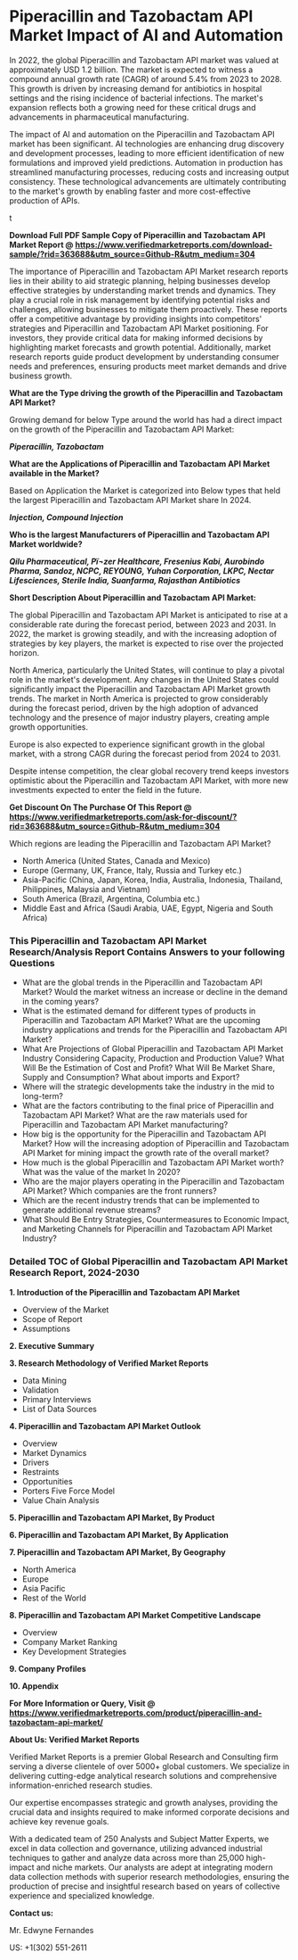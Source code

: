 <meta name="title" content="Global Piperacillin and Tazobactam API Market Impact of AI and Automation"><meta name="description" content="In 2022, the global Piperacillin and Tazobactam API market was valued at approximately USD 1.2 billion. The market is expected to witness a compound annual growth rate"><meta name="title" content="Piperacillin and Tazobactam API Market Size, Share, Scope, Trends, Growth, Opportunities, Analysis, Forecast"><h1>Piperacillin and Tazobactam API Market Impact of AI and Automation</h1><p>In 2022, the global Piperacillin and Tazobactam API market was valued at approximately USD 1.2 billion. The market is expected to witness a compound annual growth rate (CAGR) of around 5.4% from 2023 to 2028. This growth is driven by increasing demand for antibiotics in hospital settings and the rising incidence of bacterial infections. The market's expansion reflects both a growing need for these critical drugs and advancements in pharmaceutical manufacturing.</p><p>The impact of AI and automation on the Piperacillin and Tazobactam API market has been significant. AI technologies are enhancing drug discovery and development processes, leading to more efficient identification of new formulations and improved yield predictions. Automation in production has streamlined manufacturing processes, reducing costs and increasing output consistency. These technological advancements are ultimately contributing to the market's growth by enabling faster and more cost-effective production of APIs.</p>t</p><p id="" class=""><strong>Download Full PDF Sample Copy of Piperacillin and Tazobactam API Market Report @ <a href="https://www.verifiedmarketreports.com/download-sample/?rid=363688&utm_source=Github-R&utm_medium=304" target="_blank">https://www.verifiedmarketreports.com/download-sample/?rid=363688&utm_source=Github-R&utm_medium=304</a></strong></p><p>The importance of&nbsp;Piperacillin and Tazobactam API Market research reports lies in their ability to aid strategic planning, helping businesses develop effective strategies by understanding market trends and dynamics. They play a crucial role in risk management by identifying potential risks and challenges, allowing businesses to mitigate them proactively. These reports offer a competitive advantage by providing insights into competitors' strategies and Piperacillin and Tazobactam API Market positioning. For investors, they provide critical data for making informed decisions by highlighting market forecasts and growth potential. Additionally, market research reports guide product development by understanding consumer needs and preferences, ensuring products meet market demands and drive business growth.</p><p><strong>What are the&nbsp;Type driving the growth of the Piperacillin and Tazobactam API Market?</strong></p><p id="" class="">Growing demand for below Type around the world has had a direct impact on the growth of the Piperacillin and Tazobactam API Market:</p><em><strong>Piperacillin, Tazobactam</strong></em></p><strong>What are the&nbsp;Applications&nbsp;of Piperacillin and Tazobactam API Market available in the Market?</strong></p><p id="" class="">Based on Application the Market is categorized into Below types that held the largest Piperacillin and Tazobactam API Market share In 2024.</p><em><strong>Injection, Compound Injection</strong></em></p><strong>Who is the largest Manufacturers of Piperacillin and Tazobactam API Market worldwide?</strong></p><p><em><strong>Qilu Pharmaceutical, Pï¬zer Healthcare, Fresenius Kabi, Aurobindo Pharma, Sandoz, NCPC, REYOUNG, Yuhan Corporation, LKPC, Nectar Lifesciences, Sterile India, Suanfarma, Rajasthan Antibiotics</strong></em></p><p id="" class=""><strong>Short Description About Piperacillin and Tazobactam API Market:</strong></p><p>The global Piperacillin and Tazobactam API Market is anticipated to rise at a considerable rate during the forecast period, between 2023 and 2031. In 2022, the market is growing steadily, and with the increasing adoption of strategies by key players, the market is expected to rise over the projected horizon.</p><p>North America, particularly the United States, will continue to play a pivotal role in the market's development. Any changes in the United States could significantly impact the Piperacillin and Tazobactam API Market growth trends. The market in North America is projected to grow considerably during the forecast period, driven by the high adoption of advanced technology and the presence of major industry players, creating ample growth opportunities.</p><p>Europe is also expected to experience significant growth in the global market, with a strong CAGR during the forecast period from 2024 to 2031.</p><p>Despite intense competition, the clear global recovery trend keeps investors optimistic about the Piperacillin and Tazobactam API Market, with more new investments expected to enter the field in the future.</p><p id="" class=""><strong>Get Discount On The Purchase Of This Report @ <a href="https://www.verifiedmarketreports.com/ask-for-discount/?rid=363688&utm_source=Github-R&utm_medium=304" target="_blank">https://www.verifiedmarketreports.com/ask-for-discount/?rid=363688&utm_source=Github-R&utm_medium=304</a></strong></p>Which regions are leading the Piperacillin and Tazobactam API Market?</p><ul><li>North America (United States, Canada and Mexico)</li><li>Europe (Germany, UK, France, Italy, Russia and Turkey etc.)</li><li>Asia-Pacific (China, Japan, Korea, India, Australia, Indonesia, Thailand, Philippines, Malaysia and Vietnam)</li><li>South America (Brazil, Argentina, Columbia etc.)</li><li>Middle East and Africa (Saudi Arabia, UAE, Egypt, Nigeria and South Africa)</li></ul><h3 id="" class="">This Piperacillin and Tazobactam API Market Research/Analysis Report Contains Answers to your following Questions</h3><ul><li>What are the global trends in the Piperacillin and Tazobactam API Market? Would the market witness an increase or decline in the demand in the coming years?</li><li>What is the estimated demand for different types of products in Piperacillin and Tazobactam API Market? What are the upcoming industry applications and trends for the Piperacillin and Tazobactam API Market?</li><li>What Are Projections of Global Piperacillin and Tazobactam API Market Industry Considering Capacity, Production and Production Value? What Will Be the Estimation of Cost and Profit? What Will Be Market Share, Supply and Consumption? What about imports and Export?</li><li>Where will the strategic developments take the industry in the mid to long-term?</li><li>What are the factors contributing to the final price of Piperacillin and Tazobactam API Market? What are the raw materials used for Piperacillin and Tazobactam API Market manufacturing?</li><li>How big is the opportunity for the Piperacillin and Tazobactam API Market? How will the increasing adoption of Piperacillin and Tazobactam API Market for mining impact the growth rate of the overall market?</li><li>How much is the global Piperacillin and Tazobactam API Market worth? What was the value of the market In 2020?</li><li>Who are the major players operating in the Piperacillin and Tazobactam API Market? Which companies are the front runners?</li><li>Which are the recent industry trends that can be implemented to generate additional revenue streams?</li><li>What Should Be Entry Strategies, Countermeasures to Economic Impact, and Marketing Channels for Piperacillin and Tazobactam API Market Industry?</li></ul><h3 id="" class="">Detailed TOC of Global Piperacillin and Tazobactam API Market Research Report, 2024-2030</h3><p id="" class=""><strong>1. Introduction of the Piperacillin and Tazobactam API Market</strong></p><ul><li>Overview of the Market</li><li>Scope of Report</li><li>Assumptions</li></ul><p id="" class=""><strong>2. Executive Summary</strong></p><p id="" class=""><strong>3. Research Methodology of Verified Market Reports</strong></p><ul><li>Data Mining</li><li>Validation</li><li>Primary Interviews</li><li>List of Data Sources</li></ul><p id="" class=""><strong>4. Piperacillin and Tazobactam API Market Outlook</strong></p><ul><li>Overview</li><li>Market Dynamics</li><li>Drivers</li><li>Restraints</li><li>Opportunities</li><li>Porters Five Force Model</li><li>Value Chain Analysis</li></ul><p id="" class=""><strong>5. Piperacillin and Tazobactam API Market, By Product</strong></p><p id="" class=""><strong>6. Piperacillin and Tazobactam API Market, By Application</strong></p><p id="" class=""><strong>7. Piperacillin and Tazobactam API Market, By Geography</strong></p><ul><li>North America</li><li>Europe</li><li>Asia Pacific</li><li>Rest of the World</li></ul><p id="" class=""><strong>8. Piperacillin and Tazobactam API Market Competitive Landscape</strong></p><ul><li>Overview</li><li>Company Market Ranking</li><li>Key Development Strategies</li></ul><p id="" class=""><strong>9. Company Profiles</strong></p><p id="" class=""><strong>10. Appendix</strong></p><p id="" class=""><strong>For More Information or Query, Visit @ <a href="https://www.verifiedmarketreports.com/product/piperacillin-and-tazobactam-api-market/" target="_blank">https://www.verifiedmarketreports.com/product/piperacillin-and-tazobactam-api-market/</a></strong></p><p id="" class=""><strong>About Us: Verified Market Reports</strong></p><p id="" class="">Verified Market Reports is a premier Global Research and Consulting firm serving a diverse clientele of over 5000+ global customers. We specialize in delivering cutting-edge analytical research solutions and comprehensive information-enriched research studies.</p><p id="" class="">Our expertise encompasses strategic and growth analyses, providing the crucial data and insights required to make informed corporate decisions and achieve key revenue goals.</p><p id="" class="">With a dedicated team of 250 Analysts and Subject Matter Experts, we excel in data collection and governance, utilizing advanced industrial techniques to gather and analyze data across more than 25,000 high-impact and niche markets. Our analysts are adept at integrating modern data collection methods with superior research methodologies, ensuring the production of precise and insightful research based on years of collective experience and specialized knowledge.</p><p id="" class=""><strong>Contact us:</strong></p><p id="" class="">Mr. Edwyne Fernandes</p><p id="" class="">US: +1(302) 551-2611</p>
